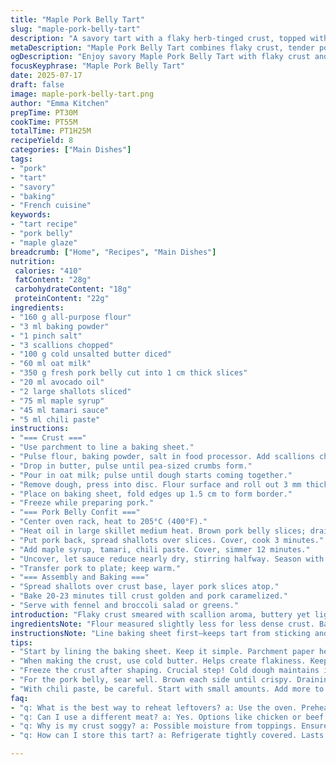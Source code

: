 ```yaml
---
title: "Maple Pork Belly Tart"
slug: "maple-pork-belly-tart"
description: "A savory tart with a flaky herb-tinged crust, topped with tender pork belly slices glazed in a maple-soy reduction, caramelized onions for depth, and a hint of mild spice. Adjusted proportions to balance flavors, swapped ingredients for freshness and texture. Extended simmer time slightly for richer glaze, baking shortened for crisp edges but juicy pork."
metaDescription: "Maple Pork Belly Tart combines flaky crust, tender pork belly, glazed in maple-soy, caramelized onions, creating a rich flavorful experience."
ogDescription: "Enjoy savory Maple Pork Belly Tart with flaky crust and delicious pork belly, perfectly balanced with sweet and spicy notes for a unique dish."
focusKeyphrase: "Maple Pork Belly Tart"
date: 2025-07-17
draft: false
image: maple-pork-belly-tart.png
author: "Emma Kitchen"
prepTime: PT30M
cookTime: PT55M
totalTime: PT1H25M
recipeYield: 8
categories: ["Main Dishes"]
tags:
- "pork"
- "tart"
- "savory"
- "baking"
- "French cuisine"
keywords:
- "tart recipe"
- "pork belly"
- "maple glaze"
breadcrumb: ["Home", "Recipes", "Main Dishes"]
nutrition: 
 calories: "410"
 fatContent: "28g"
 carbohydrateContent: "18g"
 proteinContent: "22g"
ingredients:
- "160 g all-purpose flour"
- "3 ml baking powder"
- "1 pinch salt"
- "3 scallions chopped"
- "100 g cold unsalted butter diced"
- "60 ml oat milk"
- "350 g fresh pork belly cut into 1 cm thick slices"
- "20 ml avocado oil"
- "2 large shallots sliced"
- "75 ml maple syrup"
- "45 ml tamari sauce"
- "5 ml chili paste"
instructions:
- "=== Crust ==="
- "Use parchment to line a baking sheet."
- "Pulse flour, baking powder, salt in food processor. Add scallions chopped, pulse to mince fine."
- "Drop in butter, pulse until pea-sized crumbs form."
- "Pour in oat milk; pulse until dough starts coming together."
- "Remove dough, press into disc. Flour surface and roll out 3 mm thick. Cut edges to 28 cm square."
- "Place on baking sheet, fold edges up 1.5 cm to form border."
- "Freeze while preparing pork."
- "=== Pork Belly Confit ==="
- "Center oven rack, heat to 205°C (400°F)."
- "Heat oil in large skillet medium heat. Brown pork belly slices; drain excess fat."
- "Put pork back, spread shallots over slices. Cover, cook 3 minutes."
- "Add maple syrup, tamari, chili paste. Cover, simmer 12 minutes."
- "Uncover, let sauce reduce nearly dry, stirring halfway. Season with black pepper."
- "Transfer pork to plate; keep warm."
- "=== Assembly and Baking ==="
- "Spread shallots over crust base, layer pork slices atop."
- "Bake 20-23 minutes till crust golden and pork caramelized."
- "Serve with fennel and broccoli salad or greens."
introduction: "Flaky crust smeared with scallion aroma, buttery yet light, a hint of baking powder for lift. Pork belly, fatty and rich, cut just right. Brown it, drain some fat—no drowning. Shallots slip over warm pork, sweetness peeked through maple syrup and dark tamari. Touch of chili paste for a kick after sweetness fades. Slow simmer to make pork tender, glaze thickens like syrup on tongue. Chill crust before adding mix; keeps edges firm without sogginess. Oven cranked high for short burst; golden crisp and caramelized meat. Serve alongside crunchy fennel, steamed broccoli. Fall flavors with bright herbal and slight heat. Reworked with oat milk for dairy alternative, avocado oil for lighter fat, chili paste swapped in for aroma. More sharp shallots replace basic onions for layered savoriness."
ingredientsNote: "Flour measured slightly less for less dense crust. Baking powder added to raise dough lightness without toughness. Scallions minced small release fresh allium notes hinting green in crust. Butter cold for flakiness. Milk swapped with oat milk to cut richness and add gentle sweetness appealing to those avoiding dairy. Pork belly sliced thick but thinner than original—cooks faster but retains chew. Avocado oil for neutral heat and healthy fats, replacing olive oil. Shallots provide refined onion flavor, better caramelizing for natural sugars. Maple syrup increased for balance with reduced bacon fat. Tamari for gluten-free soy sauce with extra umami. Chili paste adds warm spice punch replacing regular pepper, layered in glaze. Sizing adjusted for bread machine-free prepping, freezing before assembly stabilizes shape under wet topping. Slight increase in liquids for pliable dough."
instructionsNote: "Line baking sheet first—keeps tart from sticking and easy cleanup. Food processor speeds up crust prep, pulsing gently keeps butter from melting. Oat milk slowly added to avoid sticky mess; dough just joined, no overworking for tender crust. Rolling to uniform thinness 3mm for decent structure but without heavy bite. Freezing dough first crucial for crisp edges during bake; cold dough resists spreading. For pork: moderate heat browning seals flavor, drain fat to avoid greasy tart. Covering during simmer traps moisture letting pork soften, then uncover for finishing glaze reduces sticky mess. Stir midway prevents burning. Chili paste added carefully for balanced spice; adjust for tolerance. Layered ingredients in tart—shallots first for moisture barrier; pork layered next to peak visual appeal and even cooking. Baking slightly shortened from original keeps crust from excessive browning but allows meat glaze to set fully. Rest tart briefly post-bake; flavors settle."
tips:
- "Start by lining the baking sheet. Keep it simple. Parchment paper helps the crust not stick. No mess. Easy removal. Simple cleanup. A must do."
- "When making the crust, use cold butter. Helps create flakiness. Keep the food processor running slow. Pulse lightly to avoid melted butter. Results matter."
- "Freeze the crust after shaping. Crucial step! Cold dough maintains its shape. Helps when adding toppings. A must for crispy edges later. Don’t skip this."
- "For the pork belly, sear well. Brown each side until crispy. Draining excess fat means less greasiness. Balance flavors. Allows maple and tamari to shine."
- "With chili paste, be careful. Start with small amounts. Add more to taste. Different spice levels vary. Adjust based on personal preference. Control the heat here."
faq:
- "q: What is the best way to reheat leftovers? a: Use the oven. Preheat to 180°C. Heat gently. Rest will keep flavor intact. Microwave is quick. Dry but flavor fades."
- "q: Can I use a different meat? a: Yes. Options like chicken or beef work. Cook times may vary. Adjust based on thickness. Tender cuts are ideal though."
- "q: Why is my crust soggy? a: Possible moisture from toppings. Ensure freezing helps. Bake longer if needed. Crisping should happen. Check oven heat too."
- "q: How can I store this tart? a: Refrigerate tightly covered. Lasts few days. Can freeze for longer. Reheat when needed. Ideal for meal prep or later meals."

---
```

